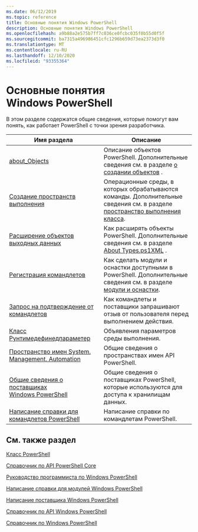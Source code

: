 ```yaml
---
ms.date: 06/12/2019
ms.topic: reference
title: Основные понятия Windows PowerShell
description: Основные понятия Windows PowerShell
ms.openlocfilehash: a9b88a2e575b7ff7c036ce0fcbc035f0b55d0f5f
ms.sourcegitcommit: ba7315a496986451cfc1296b659d73ea2373d3f0
ms.translationtype: MT
ms.contentlocale: ru-RU
ms.lasthandoff: 12/10/2020
ms.locfileid: "93355364"
---
```

# <a name="windows-powershell-concepts"></a>Основные понятия Windows PowerShell

В этом разделе содержатся общие сведения, которые помогут вам понять, как работает PowerShell с точки зрения разработчика.

|Имя раздела|Описание|
|----------------|-----------------|
|[about_Objects](/powershell/module/microsoft.powershell.core/about/about_objects)|Описание объектов PowerShell. Дополнительные сведения см. в разделе [о создании объектов](/powershell/module/microsoft.powershell.core/about/about_object_creation) .|
|[Создание пространств выполнения](../hosting/creating-runspaces.md)|Операционные среды, в которых обрабатываются команды. Дополнительные сведения см. в разделе [пространство выполнения класса](/dotnet/api/system.management.automation.runspaces.runspace).|
|[Расширение объектов выходных данных](../cmdlet/extending-output-objects.md)|Как расширять объекты PowerShell. Дополнительные сведения см. в разделе [About Types.ps1XML](/powershell/module/microsoft.powershell.core/about/about_types.ps1xml) .|
|[Регистрация командлетов](../cmdlet/registering-cmdlets.md)|Как сделать модули и оснастки доступными в PowerShell. Дополнительные сведения см. в разделе [модули и оснастки](../cmdlet/modules-and-snap-ins.md).|
|[Запрос на подтверждение от командлетов](../cmdlet/requesting-confirmation-from-cmdlets.md)|Как командлеты и поставщики запрашивают отзыв от пользователя перед выполнением действия.|
|[Класс Рунтимедефинедпараметер](/dotnet/api/system.management.automation.runtimedefinedparameter)|Объявления параметров среды выполнения.|
|[Пространство имен System. Management. Automation](/dotnet/api/System.Management.Automation)|Общие сведения о пространствах имен API PowerShell.|
|[Общие сведения о поставщиках Windows PowerShell](../provider/windows-powershell-provider-overview.md)|Общие сведения о поставщиках PowerShell, которые используются для доступа к хранилищам данных.|
|[Написание справки для командлетов PowerShell](../help/writing-help-for-windows-powershell-cmdlets.md)|Написание справки по командлетам PowerShell.|

## <a name="see-also"></a>См. также раздел

[Класс PowerShell](/dotnet/api/system.management.automation.powershell)

[Справочник по API PowerShell Core](/dotnet/api/?view=pscore-6.2.0&preserve-view=true)

[Руководство программиста по Windows PowerShell](windows-powershell-programmer-s-guide.md)

[Написание справки для модулей Windows PowerShell](../module/writing-help-for-windows-powershell-modules.md)

[Написание поставщика Windows PowerShell](../provider/writing-a-windows-powershell-provider.md)

[Справочник по API Windows PowerShell](/dotnet/api/?view=powershellsdk-1.1.0&preserve-view=true)

[Справочник по Windows PowerShell](../windows-powershell-reference.md)
